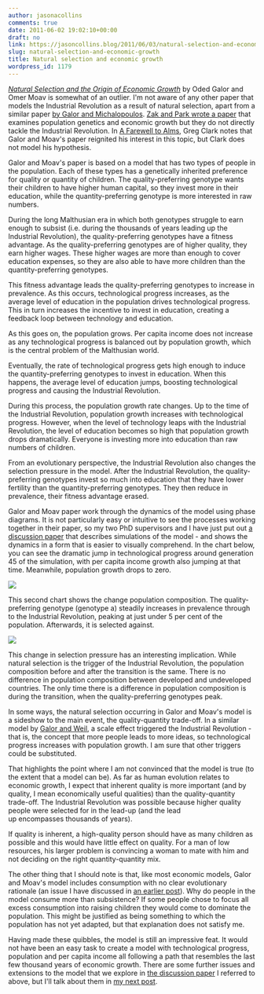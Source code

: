 ```yaml
---
author: jasonacollins
comments: true
date: 2011-06-02 19:02:10+00:00
draft: no
link: https://jasoncollins.blog/2011/06/03/natural-selection-and-economic-growth/
slug: natural-selection-and-economic-growth
title: Natural selection and economic growth
wordpress_id: 1179
---
```


[_Natural Selection and the Origin of Economic Growth_](http://qje.oxfordjournals.org/content/117/4/1133.short) by Oded Galor and Omer Moav is somewhat of an outlier. I'm not aware of any other paper that models the Industrial Revolution as a result of natural selection, apart from a similar paper [by Galor and Michalopoulos](http://www.sciencedirect.com/science/article/pii/S0022053111000573). [Zak and Park wrote a paper](https://jasoncollins.blog/2012/02/13/population-genetics-and-economic-growth/) that examines population genetics and economic growth but they do not directly tackle the Industrial Revolution. In [A Farewell to Alms](http://www.econ.ucdavis.edu/faculty/gclark/a_farewell_to_alms.html), Greg Clark notes that Galor and Moav's paper reignited his interest in this topic, but Clark does not model his hypothesis.

Galor and Moav's paper is based on a model that has two types of people in the population. Each of these types has a genetically inherited preference for quality or quantity of children. The quality-preferring genotype wants their children to have higher human capital, so they invest more in their education, while the quantity-preferring genotype is more interested in raw numbers.

During the long Malthusian era in which both genotypes struggle to earn enough to subsist (i.e. during the thousands of years leading up the Industrial Revolution), the quality-preferring genotypes have a fitness advantage. As the quality-preferring genotypes are of higher quality, they earn higher wages. These higher wages are more than enough to cover education expenses, so they are also able to have more children than the quantity-preferring genotypes.

This fitness advantage leads the quality-preferring genotypes to increase in prevalence. As this occurs, technological progress increases, as the average level of education in the population drives technological progress. This in turn increases the incentive to invest in education, creating a feedback loop between technology and education.

As this goes on, the population grows. Per capita income does not increase as any technological progress is balanced out by population growth, which is the central problem of the Malthusian world.

Eventually, the rate of technological progress gets high enough to induce the quantity-preferring genotypes to invest in education. When this happens, the average level of education jumps, boosting technological progress and causing the Industrial Revolution.

During this process, the population growth rate changes. Up to the time of the Industrial Revolution, population growth increases with technological progress. However, when the level of technology leaps with the Industrial Revolution, the level of education becomes so high that population growth drops dramatically. Everyone is investing more into education than raw numbers of children.

From an evolutionary perspective, the Industrial Revolution also changes the selection pressure in the model. After the Industrial Revolution, the quality-preferring genotypes invest so much into education that they have lower fertility than the quantity-preferring genotypes. They then reduce in prevalence, their fitness advantage erased.

Galor and Moav paper work through the dynamics of the model using phase diagrams. It is not particularly easy or intuitive to see the processes working together in their paper, so my two PhD supervisors and I have just put out [a discussion paper](http://papers.ssrn.com/sol3/papers.cfm?abstract_id=1851251) that describes simulations of the model - and shows the dynamics in a form that is easier to visually comprehend. In the chart below, you can see the dramatic jump in technological progress around generation 45 of the simulation, with per capita income growth also jumping at that time. Meanwhile, population growth drops to zero.

[![](https://jasonallancollins.files.wordpress.com/2011/06/figure-3-annual-growth-rate-e1307035967952.jpg)](https://jasonallancollins.files.wordpress.com/2011/06/figure-3-annual-growth-rate-e1307035967952.jpg)

This second chart shows the change population composition. The quality-preferring genotype (genotype a) steadily increases in prevalence through to the Industrial Revolution, peaking at just under 5 per cent of the population. Afterwards, it is selected against.

[![](https://jasonallancollins.files.wordpress.com/2011/06/figure-7-proportion-of-population-that-is-genotype-a-e1307036780962.jpg)](https://jasonallancollins.files.wordpress.com/2011/06/figure-7-proportion-of-population-that-is-genotype-a-e1307036780962.jpg)

This change in selection pressure has an interesting implication. While natural selection is the trigger of the Industrial Revolution, the population composition before and after the transition is the same. There is no difference in population composition between developed and undeveloped countries. The only time there is a difference in population composition is during the transition, when the quality-preferring genotypes peak.

In some ways, the natural selection occurring in Galor and Moav's model is a sideshow to the main event, the quality-quantity trade-off. In a similar model by [Galor and Weil](http://www.jstor.org/stable/117309), a scale effect triggered the Industrial Revolution - that is, the concept that more people leads to more ideas, so technological progress increases with population growth. I am sure that other triggers could be substituted.

That highlights the point where I am not convinced that the model is true (to the extent that a model can be). As far as human evolution relates to economic growth, I expect that inherent quality is more important (and by quality, I mean economically useful qualities) than the quality-quantity trade-off. The Industrial Revolution was possible because higher quality people were selected for in the lead-up (and the lead up encompasses thousands of years).

If quality is inherent, a high-quality person should have as many children as possible and this would have little effect on quality. For a man of low resources, his larger problem is convincing a woman to mate with him and not deciding on the right quantity-quantity mix.

The other thing that I should note is that, like most economic models, Galor and Moav's model includes consumption with no clear evolutionary rationale (an issue I have discussed in [an earlier post](https://jasoncollins.blog/2011/04/19/consumption-and-fitness/)). Why do people in the model consume more than subsistence? If some people chose to focus all excess consumption into raising children they would come to dominate the population. This might be justified as being something to which the population has not yet adapted, but that explanation does not satisfy me.

Having made these quibbles, the model is still an impressive feat. It would not have been an easy task to create a model with technological progress, population and per capita income all following a path that resembles the last few thousand years of economic growth. There are some further issues and extensions to the model that we explore in [the discussion paper](http://papers.ssrn.com/sol3/papers.cfm?abstract_id=1851251) I referred to above, but I'll talk about them in [my next post](https://jasoncollins.blog/2011/06/natural-selection-and-the-collapse-of-economic-growth/).
